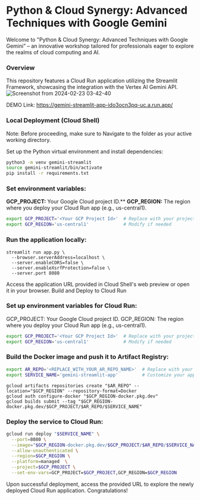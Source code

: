 # Python & Cloud Synergy: Advanced Techniques with Google Gemini
Welcome to "Python & Cloud Synergy: Advanced Techniques with Google Gemini” – an innovative workshop tailored for professionals eager to explore the realms of cloud computing and AI.

### Overview
This repository features a Cloud Run application utilizing the Streamlit Framework, showcasing the integration with the Vertex AI Gemini API.
![Screenshot from 2024-02-23 03-42-40](https://github.com/GDGCloudLahore/Buildwithai-Python-Cloud-Synergy-Transformation-Techniques-with-Google-Gemini-pro-Workshop/assets/71556060/a8925d0d-b16e-433c-b64e-475e924ab2fa)

DEMO Link: https://gemini-streamlit-app-ido3ocn3pq-uc.a.run.app/

### Local Deployment (Cloud Shell)
Note: Before proceeding, make sure to Navigate to the folder as your active working directory.

Set up the Python virtual environment and install dependencies:

```bash
python3 -m venv gemini-streamlit
source gemini-streamlit/bin/activate
pip install -r requirements.txt
```

### Set environment variables:
**GCP_PROJECT:** Your Google Cloud project ID.**
**GCP_REGION:** The region where you deploy your Cloud Run app (e.g., us-central1).
```bash
export GCP_PROJECT='<Your GCP Project Id>'  # Replace with your project ID
export GCP_REGION='us-central1'             # Modify if needed
```
### Run the application locally:
```
streamlit run app.py \
  --browser.serverAddress=localhost \
  --server.enableCORS=false \
  --server.enableXsrfProtection=false \
  --server.port 8080
```
Access the application URL provided in Cloud Shell's web preview or open it in your browser.
Build and Deploy to Cloud Run

### Set up environment variables for Cloud Run:

GCP_PROJECT: Your Google Cloud project ID.
GCP_REGION: The region where you deploy your Cloud Run app (e.g., us-central1).
```bash
export GCP_PROJECT='<Your GCP Project Id>'  # Replace with your project ID
export GCP_REGION='us-central1'             # Modify if needed
```

### Build the Docker image and push it to Artifact Registry:

```bash
export AR_REPO='<REPLACE_WITH_YOUR_AR_REPO_NAME>'  # Replace with your Artifact Registry repository name
export SERVICE_NAME='gemini-streamlit-app'         # Customize your application and Cloud Run service name
```
```
gcloud artifacts repositories create "$AR_REPO" --location="$GCP_REGION" --repository-format=Docker
gcloud auth configure-docker "$GCP_REGION-docker.pkg.dev"
gcloud builds submit --tag "$GCP_REGION-docker.pkg.dev/$GCP_PROJECT/$AR_REPO/$SERVICE_NAME"
```
### Deploy the service to Cloud Run:

```bash
gcloud run deploy "$SERVICE_NAME" \
  --port=8080 \
  --image="$GCP_REGION-docker.pkg.dev/$GCP_PROJECT/$AR_REPO/$SERVICE_NAME" \
  --allow-unauthenticated \
  --region=$GCP_REGION \
  --platform=managed  \
  --project=$GCP_PROJECT \
  --set-env-vars=GCP_PROJECT=$GCP_PROJECT,GCP_REGION=$GCP_REGION
```
Upon successful deployment, access the provided URL to explore the newly deployed Cloud Run application. Congratulations!
